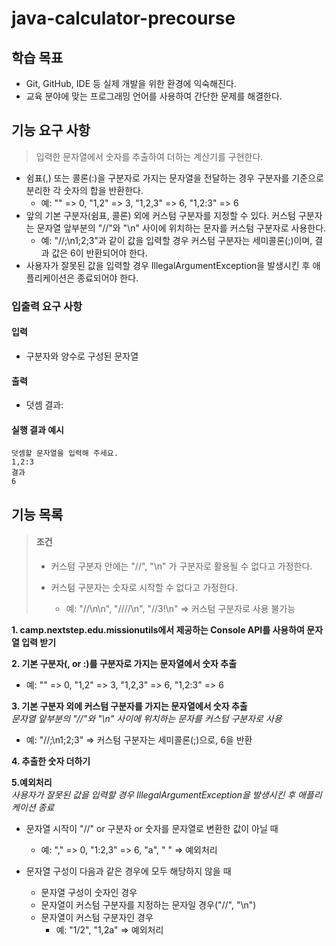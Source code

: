 # java-calculator-precourse

## 학습 목표
* Git, GitHub, IDE 등 실제 개발을 위한 환경에 익숙해진다.
* 교육 분야에 맞는 프로그래밍 언어를 사용하여 간단한 문제를 해결한다.




## 기능 요구 사항
> 입력한 문자열에서 숫자를 추출하여 더하는 계산기를 구현한다.

- 쉼표(,) 또는 콜론(:)을 구분자로 가지는 문자열을 전달하는 경우 구분자를 기준으로 분리한 각 숫자의 합을 반환한다.
  - 예: "" => 0, "1,2" => 3, "1,2,3" => 6, "1,2:3" => 6
- 앞의 기본 구분자(쉼표, 콜론) 외에 커스텀 구분자를 지정할 수 있다. 커스텀 구분자는 문자열 앞부분의 "//"와 "\n" 사이에 위치하는 문자를 커스텀 구분자로 사용한다.
  - 예: "//;\n1;2;3"과 같이 값을 입력할 경우 커스텀 구분자는 세미콜론(;)이며, 결과 값은 6이 반환되어야 한다.
- 사용자가 잘못된 값을 입력할 경우 IllegalArgumentException을 발생시킨 후 애플리케이션은 종료되어야 한다.


### 입출력 요구 사항
#### 입력
- 구분자와 양수로 구성된 문자열
#### 출력
- 덧셈 결과:


#### 실행 결과 예시
```
덧셈할 문자열을 입력해 주세요.  
1,2:3  
결과  
6
```


## 기능 목록
> #### 조건
> - 커스텀 구분자 안에는 "//", "\n" 가 구분자로 활용될 수 없다고 가정한다.  
> - 커스텀 구분자는 숫자로 시작할 수 없다고 가정한다.
>   
>   - 예: "//\n\n", "////\n", "//3!\n" => 커스텀 구분자로 사용 불가능  


**1. camp.nextstep.edu.missionutils에서 제공하는 Console API를 사용하여 문자열 입력 받기**  


**2. 기본 구분자(, or :)를 구분자로 가지는 문자열에서 숫자 추출**  
 - 예: "" => 0, "1,2" => 3, "1,2,3" => 6, "1,2:3" => 6  


**3. 기본 구분자 외에 커스텀 구분자를 가지는 문자열에서 숫자 추출**  
*문자열 앞부분의 "//"와 "\n" 사이에 위치하는 문자를 커스텀 구분자로 사용*  
 - 예: "//;\n1;2;3" => 커스텀 구분자는 세미콜론(;)으로, 6을 반환  


**4. 추출한 숫자 더하기**  


**5.예외처리**  
*사용자가 잘못된 값을 입력할 경우 IllegalArgumentException을 발생시킨 후 애플리케이션 종료*  
 - 문자열 시작이 "//" or 구분자 or 숫자를 문자열로 변환한 값이 아닐 때  
    - 예: "," => 0, "1:2,3" => 6, "a", " " => 예외처리  
  
 
 - 문자열 구성이 다음과 같은 경우에 모두 해당하지 않을 때
    - 문자열 구성이 숫자인 경우  
    - 문자열이 커스텀 구분자를 지정하는 문자일 경우("//", "\n")
    - 문자열이 커스텀 구분자인 경우
        - 예:  "1/2", "1,2a" => 예외처리 

